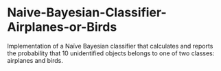 # Naive-Bayesian-Classifier-Airplanes-or-Birds
Implementation of a Naïve Bayesian classifier that calculates and reports the probability that 10 unidentified objects belongs to one of two classes: airplanes and birds.
